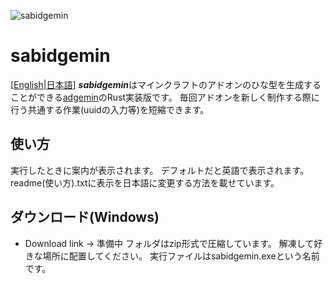 ![sabidgemin](https://raw.githubusercontent.com/Eleven-junichi2/adgemin/master/src/resources/images/icon.ico "adgemin")
# sabidgemin
[[English](https://github.com/Eleven-junichi2/sabidgemin/blob/master/README.md)|[日本語](https://github.com/Eleven-junichi2/sabidgemin/blob/master/README.ja.md)]
***sabidgemin***はマインクラフトのアドオンのひな型を生成することができる[adgemin](https://github.com/Eleven-junichi2/adgemin/blob/master/README.ja.md)のRust実装版です。
毎回アドオンを新しく制作する際に行う共通する作業(uuidの入力等)を短縮できます。
## 使い方
実行したときに案内が表示されます。
デフォルトだと英語で表示されます。readme(使い方).txtに表示を日本語に変更する方法を載せています。
## ダウンロード(Windows)
- Download link → 準備中
フォルダはzip形式で圧縮しています。
解凍して好きな場所に配置してください。
実行ファイルはsabidgemin.exeという名前です。
